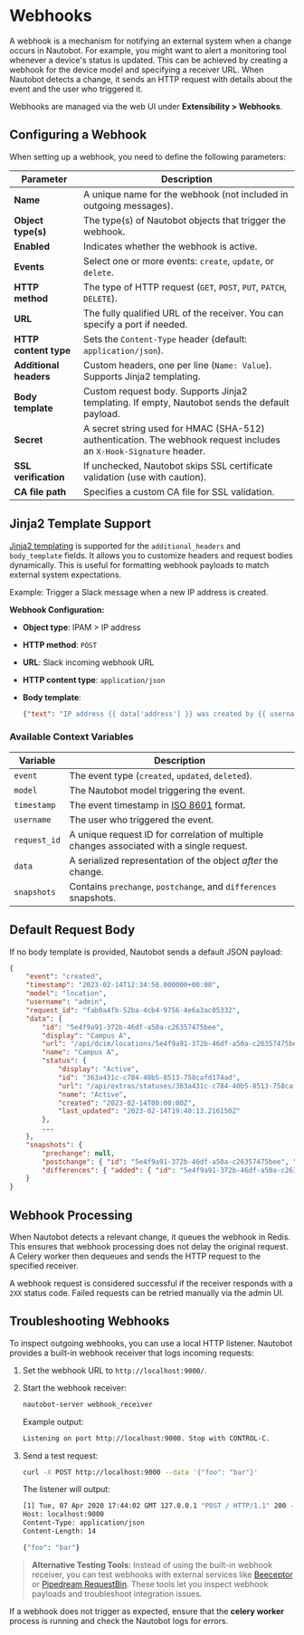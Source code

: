 # Webhooks

A webhook is a mechanism for notifying an external system when a change occurs in Nautobot. For example, you might want to alert a monitoring tool whenever a device's status is updated. This can be achieved by creating a webhook for the device model and specifying a receiver URL. When Nautobot detects a change, it sends an HTTP request with details about the event and the user who triggered it.

Webhooks are managed via the web UI under **Extensibility > Webhooks**.

## Configuring a Webhook

When setting up a webhook, you need to define the following parameters:

| Parameter | Description |
|-----------|-------------|
| **Name** | A unique name for the webhook (not included in outgoing messages). |
| **Object type(s)** | The type(s) of Nautobot objects that trigger the webhook. |
| **Enabled** | Indicates whether the webhook is active. |
| **Events** | Select one or more events: `create`, `update`, or `delete`. |
| **HTTP method** | The type of HTTP request (`GET`, `POST`, `PUT`, `PATCH`, `DELETE`). |
| **URL** | The fully qualified URL of the receiver. You can specify a port if needed. |
| **HTTP content type** | Sets the `Content-Type` header (default: `application/json`). |
| **Additional headers** | Custom headers, one per line (`Name: Value`). Supports Jinja2 templating. |
| **Body template** | Custom request body. Supports Jinja2 templating. If empty, Nautobot sends the default payload. |
| **Secret** | A secret string used for HMAC (SHA-512) authentication. The webhook request includes an `X-Hook-Signature` header. |
| **SSL verification** | If unchecked, Nautobot skips SSL certificate validation (use with caution). |
| **CA file path** | Specifies a custom CA file for SSL validation. |

## Jinja2 Template Support

[Jinja2 templating](https://jinja.palletsprojects.com/) is supported for the `additional_headers` and `body_template` fields. It allows you to customize headers and request bodies dynamically. This is useful for formatting webhook payloads to match external system expectations.

Example: Trigger a Slack message when a new IP address is created.

**Webhook Configuration:**

- **Object type**: IPAM > IP address
- **HTTP method**: `POST`
- **URL**: Slack incoming webhook URL
- **HTTP content type**: `application/json`
- **Body template**:
  
  ```json
  {"text": "IP address {{ data['address'] }} was created by {{ username }}!"}
  ```

### Available Context Variables

| Variable | Description |
|----------|-------------|
| `event` | The event type (`created`, `updated`, `deleted`). |
| `model` | The Nautobot model triggering the event. |
| `timestamp` | The event timestamp in [ISO 8601](https://en.wikipedia.org/wiki/ISO_8601) format. |
| `username` | The user who triggered the event. |
| `request_id` | A unique request ID for correlation of multiple changes associated with a single request. |
| `data` | A serialized representation of the object *after* the change. |
| `snapshots` | Contains `prechange`, `postchange`, and `differences` snapshots. |

## Default Request Body

If no body template is provided, Nautobot sends a default JSON payload:

```json
{
    "event": "created",
    "timestamp": "2023-02-14T12:34:56.000000+00:00",
    "model": "location",
    "username": "admin",
    "request_id": "fab0a4fb-52ba-4cb4-9756-4e6a3ac05332",
    "data": {
        "id": "5e4f9a91-372b-46df-a50a-c26357475bee",
        "display": "Campus A",
        "url": "/api/dcim/locations/5e4f9a91-372b-46df-a50a-c26357475bee/",
        "name": "Campus A",
        "status": {
            "display": "Active",
            "id": "363a431c-c784-40b5-8513-758cafd174ad",
            "url": "/api/extras/statuses/363a431c-c784-40b5-8513-758cafd174ad/",
            "name": "Active",
            "created": "2023-02-14T00:00:00Z",
            "last_updated": "2023-02-14T19:40:13.216150Z"
        },
        ...
    },
    "snapshots": {
        "prechange": null,
        "postchange": { "id": "5e4f9a91-372b-46df-a50a-c26357475bee", "name": "Campus A" },
        "differences": { "added": { "id": "5e4f9a91-372b-46df-a50a-c26357475bee", "name": "Campus A" } }
    }
}
```

## Webhook Processing

When Nautobot detects a relevant change, it queues the webhook in Redis. This ensures that webhook processing does not delay the original request. A Celery worker then dequeues and sends the HTTP request to the specified receiver.

A webhook request is considered successful if the receiver responds with a `2XX` status code. Failed requests can be retried manually via the admin UI.

## Troubleshooting Webhooks

To inspect outgoing webhooks, you can use a local HTTP listener. Nautobot provides a built-in webhook receiver that logs incoming requests:

1. Set the webhook URL to `http://localhost:9000/`.
2. Start the webhook receiver:

    ```sh
    nautobot-server webhook_receiver
    ```

    Example output:

    ```sh
    Listening on port http://localhost:9000. Stop with CONTROL-C.
    ```

3. Send a test request:

    ```sh
    curl -X POST http://localhost:9000 --data '{"foo": "bar"}'
    ```

    The listener will output:

    ```sh
    [1] Tue, 07 Apr 2020 17:44:02 GMT 127.0.0.1 "POST / HTTP/1.1" 200 -
    Host: localhost:9000
    Content-Type: application/json
    Content-Length: 14

    {"foo": "bar"}
    ```

> **Alternative Testing Tools:**
> Instead of using the built-in webhook receiver, you can test webhooks with external services like [Beeceptor](https://beeceptor.com/) or [Pipedream RequestBin](https://pipedream.com/requestbin). These tools let you inspect webhook payloads and troubleshoot integration issues.

If a webhook does not trigger as expected, ensure that the **celery worker** process is running and check the Nautobot logs for errors.
